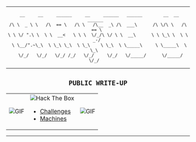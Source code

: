 
---

<div align="center">

```console
 __     __     ______     __     ______   ______        __  __     ______  
/\ \  _ \ \   /\  == \   /\ \   /\__  _\ /\  ___\      /\ \/\ \   /\  == \ 
\ \ \/ ".\ \  \ \  __<   \ \ \  \/_/\ \/ \ \  __\      \ \ \_\ \  \ \  _-/ 
 \ \__/".~\_\  \ \_\ \_\  \ \_\    \ \_\  \ \_____\     \ \_____\  \ \_\   
  \/_/   \/_/   \/_/ /_/   \/_/     \/_/   \/_____/      \/_____/   \/_/   
```

</div>

---

<div align="center">

## `PUBLIC WRITE-UP`
<table style="table-layout: fixed;"><tbody><tr>

<td>
<img src="./attachments/cat-drumming.gif"  alt="GIF">
</td>

<td>
<img src="https://img.shields.io/badge/Hack%20The%20Box-9FEF00.svg?style=for-the-badge&logo=Hack-The-Box&logoColor=black" alt="Hack The Box">

+ [Challenges](challenges.HTB/README.md#📁-list-of-challenges)
+ [Machines](machines.HTB/README.md#📁-list-of-machines)
</td>

<td>
<img src="./attachments/cat-drumming.gif"  alt="GIF">
</td>

</tr></tbody></table>
</div>

---